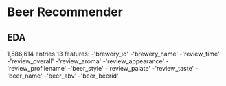 # Beer Recommender

## EDA
1,586,614 entries
13 features:
-'brewery_id'
-'brewery_name'
-'review_time'
-'review_overall'
-'review_aroma'
-'review_appearance'
-'review_profilename'
-'beer_style'
-'review_palate'
-'review_taste'
-'beer_name'
-'beer_abv'
-'beer_beerid'
